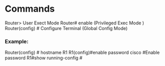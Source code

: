# Commands
Router> User Exect Mode
Router# enable (Privileged Exec Mode )
Router(config) # Configure Terminal (Global Config Mode)

### Example:
Router(config) # hostname R1
R1(config)#enable password cisco #Enable password
R1#show running-config #
